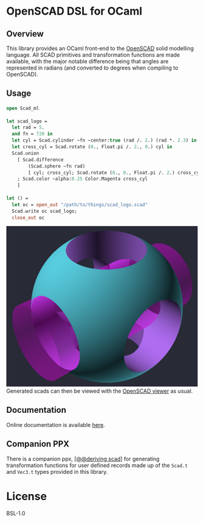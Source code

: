 # OpenSCAD DSL for OCaml

## Overview
This library provides an OCaml front-end to the
[OpenSCAD](https://openscad.org/) solid modelling language. All SCAD primitives
and transformation functions are made available, with the major notable
difference being that angles are represented in radians (and converted to
degrees when compiling to OpenSCAD).

## Usage
``` ocaml
open Scad_ml

let scad_logo =
  let rad = 5.
  and fn = 720 in
  let cyl = Scad.cylinder ~fn ~center:true (rad /. 2.) (rad *. 2.3) in
  let cross_cyl = Scad.rotate (0., Float.pi /. 2., 0.) cyl in
  Scad.union
    [ Scad.difference
        (Scad.sphere ~fn rad)
        [ cyl; cross_cyl; Scad.rotate (0., 0., Float.pi /. 2.) cross_cyl ]
    ; Scad.color ~alpha:0.25 Color.Magenta cross_cyl
    ]

let () =
  let oc = open_out "/path/to/things/scad_logo.scad"
  Scad.write oc scad_logo;
  close_out oc
```
![OpenSCAD logo](images/scad_logo.png)
Generated scads can then be viewed with the [OpenSCAD
viewer](https://openscad.org/downloads.html) as usual.

## Documentation
Online documentation is available
[here](https://geoffder.github.io/scad-ml/scad_ml/Scad_ml/index.html).

## Companion PPX
There is a companion ppx, [\[@@deriving
scad\]](https://github.com/geoffder/ppx_deriving_scad) for generating
transformation functions for user defined records made up of the `Scad.t` and
`Vec3.t` types provided in this library.

# License
BSL-1.0
